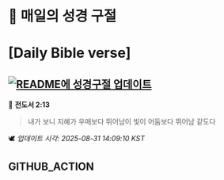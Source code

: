 # 🙏 매일의 성경 구절
# [Daily Bible verse]
## [![README에 성경구절 업데이트](https://github.com/DONGSUKA/first_test/actions/workflows/update-readme-bible.yml/badge.svg)](https://github.com/DONGSUKA/first_test/actions/workflows/update-readme-bible.yml)
<!-- START_BIBLE_VERSE -->
📖 **전도서 2:13**
> 내가 보니 지혜가 우매보다 뛰어남이 빛이 어둠보다 뛰어남 같도다

🕊️ _업데이트 시각: 2025-08-31 14:09:10 KST_
  <!-- END_BIBLE_VERSE -->
## GITHUB_ACTION
